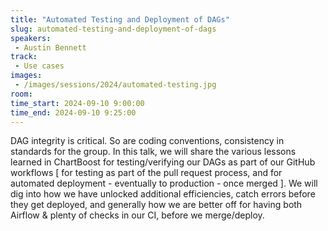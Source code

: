 ```yaml
---
title: "Automated Testing and Deployment of DAGs"
slug: automated-testing-and-deployment-of-dags
speakers:
 - Austin Bennett
track:
 - Use cases
images:
 - /images/sessions/2024/automated-testing.jpg 
room: 
time_start: 2024-09-10 9:00:00
time_end: 2024-09-10 9:25:00
---
```


DAG integrity is critical. So are coding conventions, consistency in standards for the group. In this talk, we will share the various lessons learned in ChartBoost for testing/verifying our DAGs as part of our GitHub workflows [ for testing as part of the pull request process, and for automated deployment - eventually to production - once merged ]. We will dig into how we have unlocked additional efficiencies, catch errors before they get deployed, and generally how we are better off for having both Airflow & plenty of checks in our CI, before we merge/deploy.
